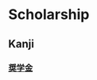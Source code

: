 # Scholarship

## Kanji
### [奨](../Kanji/kanji-dict/奨.md)[学](../Kanji/kanji-dict/学.md)[金](../Kanji/kanji-dict/金.md)